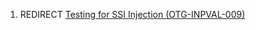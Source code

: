 1.  REDIRECT [Testing for SSI Injection
    (OTG-INPVAL-009)](Testing_for_SSI_Injection_\(OTG-INPVAL-009\) "wikilink")